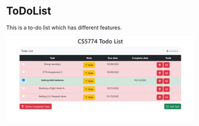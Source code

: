 # ToDoList
This is a to-do list which has different features. 

<img src="https://github.com/abrarrhine/ToDoList/blob/master/ToDoListpic.PNG" width=650><br>
